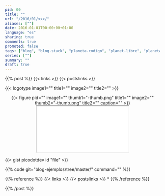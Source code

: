 ```yaml
---
pid: 00
title: ""
url: "/2016/01/xxx/"
aliases: [""]
date: 2016-01-01T00:00:00+01:00
language: "es"
sharing: true
comments: true
promoted: false
tags: ["blog", "blog-stack", "planeta-codigo", "planet-libre", "planeta-linux"]
series: [""]
summary: ""
draft: true
---
```


{{% post %}}
{{< links >}}
{{< postslinks >}}

{{< logotype image1="" title1="" image2="" title2="" >}}

<div class="media" style="text-align: center;">
    {{< figure pid=""
        image1="" thumb1="-thumb.png" title1=""
        image2="" thumb2="-thumb.png" title2=""
        caption="" >}}
</div>

<div class="media-amazon" style="text-align: center;">
    <iframe src="&internal=1"></iframe>
</div>

{{< gist picodotdev id "file" >}}

{{% code git="blog-ejemplos/tree/master/" command="" %}}

{{% reference %}}
{{< links >}}
{{< postslinks >}}
*
{{% /reference %}}

{{% /post %}}
